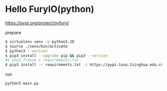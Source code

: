 # Hello FuryIO(python)

<https://pypi.org/project/pyfury/>

prepare

```sh
$ virtualenv venv -p python3.10
$ source ./venv/bin/activate
$ python3 --version
$ pip3 install --upgrade pip && pip3 --version
#$ pip3 freeze > requirements.txt
$ pip3 install -r requirements.txt -i https://pypi.tuna.tsinghua.edu.cn/simple
```

run

```sh
python3 main.py
```
